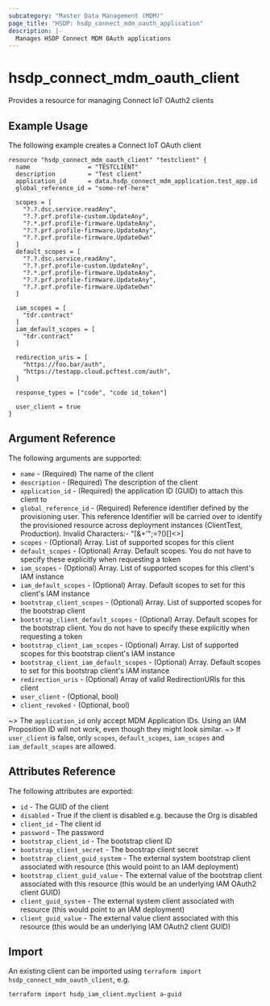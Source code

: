 ```yaml
---
subcategory: "Master Data Management (MDM)"
page_title: "HSDP: hsdp_connect_mdm_oauth_application"
description: |-
  Manages HSDP Connect MDM OAuth applications
---
```


# hsdp_connect_mdm_oauth_client

Provides a resource for managing Connect IoT OAuth2 clients

## Example Usage

The following example creates a Connect IoT OAuth client

```hcl
resource "hsdp_connect_mdm_oauth_client" "testclient" {
  name                = "TESTCLIENT"
  description         = "Test client"
  application_id      = data.hsdp_connect_mdm_application.test_app.id
  global_reference_id = "some-ref-here"

  scopes = [
    "?.?.dsc.service.readAny",
    "?.?.prf.profile-custom.UpdateAny",
    "?.*.prf.profile-firmware.UpdateAny",
    "?.?.prf.profile-firmware.UpdateAny",
    "?.?.prf.profile-firmware.UpdateOwn"
  ]
  default_scopes = [
    "?.?.dsc.service.readAny",
    "?.?.prf.profile-custom.UpdateAny",
    "?.*.prf.profile-firmware.UpdateAny",
    "?.?.prf.profile-firmware.UpdateAny",
    "?.?.prf.profile-firmware.UpdateOwn"
  ]

  iam_scopes = [
    "tdr.contract"
  ]
  iam_default_scopes = [
    "tdr.contract"
  ]
  
  redirection_uris = [
    "https://foo.bar/auth",
    "https://testapp.cloud.pcftest.com/auth",
  ]

  response_types = ["code", "code id_token"]
  
  user_client = true
}
```

## Argument Reference

The following arguments are supported:

* `name` - (Required) The name of the client
* `description` - (Required) The description of the client
* `application_id` - (Required) the application ID (GUID) to attach this client to
* `global_reference_id` - (Required) Reference identifier defined by the provisioning user. This reference Identifier will be carried over to identify the provisioned resource across deployment instances (ClientTest, Production). Invalid Characters:- "[&+’";=?()\[\]<>]
* `scopes` - (Optional) Array. List of supported scopes for this client
* `default_scopes` - (Optional) Array. Default scopes. You do not have to specify these explicitly when requesting a token
* `iam_scopes` - (Optional) Array. List of supported scopes for this client's IAM instance
* `iam_default_scopes` - (Optional) Array. Default scopes to set for this client's IAM instance
* `bootstrap_client_scopes` - (Optional) Array. List of supported scopes for the bootstrap client
* `bootstrap_client_default_scopes` - (Optional) Array. Default scopes for the bootstrap client. You do not have to specify these explicitly when requesting a token
* `bootstrap_client_iam_scopes` - (Optional) Array. List of supported scopes for this bootstrap client's IAM instance
* `bootstrap_client_iam_default_scopes` - (Optional) Array. Default scopes to set for this bootstrap client's IAM instance
* `redirection_uris` - (Optional) Array of valid RedirectionURIs for this client
* `user_client` - (Optional, bool)
* `client_revoked` - (Optional, bool)

~> The `application_id` only accept MDM Application IDs. Using an IAM Proposition ID will not work, even though they might look similar.
~> If `user_client` is false, only `scopes`, `default_scopes`, `iam_scopes` and `iam_default_scopes` are allowed.

## Attributes Reference

The following attributes are exported:

* `id` - The GUID of the client
* `disabled` - True if the client is disabled e.g. because the Org is disabled
* `client_id` -  The client id
* `password` - The password
* `bootstrap_client_id` - The bootstrap client ID
* `bootstrap_client_secret` - The boostrap client secret
* `bootstrap_client_guid_system` - The external system bootstrap client associated with resource (this would point to an IAM deployment)
* `bootstrap_client_guid_value` - The external value of the bootstrap client associated with this resource (this would be an underlying IAM OAuth2 client GUID)
* `client_guid_system` - The external system client associated with resource (this would point to an IAM deployment)
* `client_guid_value` - The external value client associated with this resource (this would be an underlying IAM OAuth2 client GUID)

## Import

An existing client can be imported using `terraform import hsdp_connect_mdm_oauth_client`, e.g.

```shell
terraform import hsdp_iam_client.myclient a-guid
```
